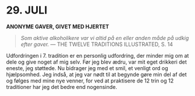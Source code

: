 # 29. JULI

**ANONYME GAVER, GIVET MED HJERTET**

> *Som aktive alkoholikere var vi altid på en eller anden måde på udkig efter gaver.*
> — THE TWELVE TRADITIONS ILLUSTRATED, S. 14

Udfordringen i 7. tradition er en personlig udfordring, der minder mig om at dele og give noget af mig selv. Før jeg blev ædru, var mit eget drikkeri det eneste, jeg støttede. Nu bidrager jeg med et smil, et venligt ord og hjælpsomhed. Jeg indså, at jeg var nødt til at begynde gøre min del af det og følges med mine nye venner, for ved at praktisere de 12 trin og 12 traditioner har jeg det bedre end nogensinde.
